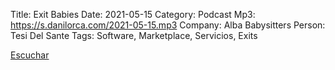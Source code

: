 Title: Exit Babies
Date: 2021-05-15
Category: Podcast
Mp3: https://s.danilorca.com/2021-05-15.mp3
Company: Alba Babysitters
Person: Tesi Del Sante
Tags: Software, Marketplace, Servicios, Exits

<a href="https://s.danilorca.com/2021-05-15.mp3" type="audio/mpeg">
Escuchar
</a>
